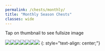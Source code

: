 ```yaml
---
permalink: /chests/monthly/
title: "Monthly Season Chests"
classes: wide
---  
```


Tap on thumbnail to see fullsize image

[![](https://media.discordapp.net/attachments/826525665116553228/827368664105484318/image0.png?width=199&height=139)](https://cdn.discordapp.com/attachments/826525665116553228/827368664105484318/image0.png)[![](https://media.discordapp.net/attachments/826525665116553228/862197122257518622/IMG_4606.PNG?width=199&height=139)](https://cdn.discordapp.com/attachments/826525665116553228/862197122257518622/IMG_4606.PNG)[![](https://media.discordapp.net/attachments/898566235908878366/915679347795460117/IMG_2275.PNG?width=199&height=139)](https://cdn.discordapp.com/attachments/898566235908878366/915679347795460117/IMG_2275.PNG)[![](https://media.discordapp.net/attachments/898566235908878366/950861153762955414/IMG_4364.PNG?width=199&height=139)](https://cdn.discordapp.com/attachments/898566235908878366/950861153762955414/IMG_4364.PNG)[![](https://media.discordapp.net/attachments/898566235908878366/950861915708620830/IMG_3173.PNG?width=199&height=139)](https://cdn.discordapp.com/attachments/898566235908878366/950861915708620830/IMG_3173.PNG)[![](https://media.discordapp.net/attachments/898566235908878366/950862814350802984/IMG_4063.PNG?width=199&height=139)](https://cdn.discordapp.com/attachments/898566235908878366/950862814350802984/IMG_4063.PNG)[![](https://media.discordapp.net/attachments/898566235908878366/1024589319064785006/IMG_6233.PNG?width=199&height=139)](https://cdn.discordapp.com/attachments/898566235908878366/1024589319064785006/IMG_6233.PNG)
{: style="text-align: center;"}
